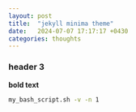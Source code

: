 ```yaml
---
layout: post
title:  "jekyll minima theme"
date:   2024-07-07 17:17:17 +0430
categories: thoughts
---
```


### header 3

**bold text**

```bash
my_bash_script.sh -v -n 1
```
